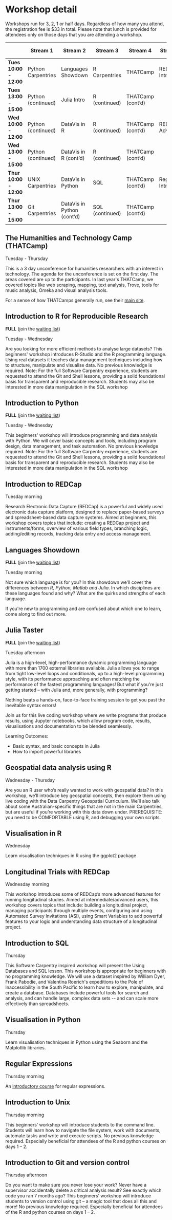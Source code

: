 # Workshop detail

Workshops run for 3, 2, 1 or half days. Regardless of how many you attend, the registration fee is $33 in total. Please note that lunch is provided for attendees only on those days that you are attending a workshop.

<table>
<thead>
<tr>
<th/>
<th>Stream 1</th>
<th>Stream 2</th>
<th>Stream 3</th>
<th>Stream 4</th>
<th>Stream 5</th>
<th>Stream 6</th>
</tr>
</thead>
<tbody>
<tr>
<td><strong>Tues 10:00 - 12:00</strong></td>
<td>Python Carpentries</td>
<td>Languages Showdown</td>
<td>R Carpentries</td>
<td>THATCamp</td>
<td>REDCap Intro</td>
<td></td>
</tr>
<tr>
<td><strong>Tues 13:00 - 15:00</strong></td>
<td>Python (continued)</td>
<td>Julia Intro</td>
<td>R (continued)</td>
<td>THATCamp (cont’d)</td>
<td></td>
<td></td>
</tr>
<tr>
<td><strong>Wed 10:00 - 12:00</strong></td>
<td>Python (continued)</td>
<td>DataVis in R</td>
<td>R (continued)</td>
<td>THATCamp (cont’d)</td>
<td>REDCap Advanced</td>
<td>GIS in R</td>
</tr>
<tr>
<td><strong>Wed 13:00 - 15:00</strong></td>
<td>Python (continued)</td>
<td>DataVis in R (cont’d)</td>
<td>R (continued)</td>
<td>THATCamp (cont’d)</td>
<td></td>
<td>GIS in R (cont’d)</td>
</tr>
<tr>
<td><strong>Thur 10:00 - 12:00</strong></td>
<td>UNIX Carpentries</td>
<td>DataVis in Python</td>
<td>SQL</td>
<td>THATCamp (cont’d)</td>
<td>Regex Intro</td>
<td>GIS in R (cont’d)</td>
</tr>
<tr>
<td><strong>Thur 13:00 - 15:00</strong></td>
<td>Git Carpentries</td>
<td>DataVis in Python (cont’d)</td>
<td>SQL (continued)</td>
<td>THATCamp (cont’d)</td>
<td></td>
<td>GIS in R (cont’d)</td>
</tr>
</tbody>
</table>


## The Humanities and Technology Camp (THATCamp)

Tuesday - Thursday

This is a 3 day unconference for humanities researchers with an interest in technology. The agenda for the unconference is set on the first day. The areas covered are up to the participants. In last year's THATCamp, we covered topics like web scraping, mapping, text analysis, Trove, tools for music analysis, Omeka and visual analysis tools.

For a sense of how THATCamps generally run, see their <a href="http://thatcamp.org/">main site</a>.

## Introduction to R for Reproducible Research

**FULL** (join the <a href="https://forms.gle/As36JSBTiiocHm8z9" target="_top">waiting list</a>)

Tuesday - Wednesday

Are you looking for more efficient methods to analyse large datasets?  This beginners' workshop introduces R-Studio and the R programming language.  Using real datasets it teaches data management techniques including how to structure, manipulate and visualise data.  No previous knowledge is required.  Note: For the full Software Carpentry experience, students are requested to attend the Git and Shell lessons, providing a solid foundational basis for transparent and reproducible research. Students may also be interested in more data manipulation in the SQL workshop

## Introduction to Python

**FULL** (join the <a href="https://forms.gle/As36JSBTiiocHm8z9" target="_top">waiting list</a>)

Tuesday - Wednesday

This beginners' workshop will introduce programming and data analysis with Python. We will cover basic concepts and tools, including program design, data management, and task automation. No previous knowledge required. Note: For the full Software Carpentry experience, students are requested to attend the Git and Shell lessons, providing a solid foundational basis for transparent and reproducible research. Students may also be interested in more data manipulation in the SQL workshop

## Introduction to REDCap

Tuesday morning

Research Electronic Data Capture (REDCap) is a powerful and widely used electronic data capture platform, designed to replace paper-based surveys and spreadsheet-based data capture systems. Aimed at beginners, this workshop covers topics that include: creating a REDCap project and instruments/forms, overview of various field types, branching logic, adding/editing records, tracking data entry and access management.

## Languages Showdown

**FULL** (join the <a href="https://forms.gle/As36JSBTiiocHm8z9" target="_top">waiting list</a>)

Tuesday morning

Not sure which language is for you? In this showdown we'll cover the differences between *R, Python, Matlab and Julia*. In which disciplines are these languages found and why? What are the quirks and strengths of each language.

If you're new to programming and are confused about which one to learn, come along to find out more.

## Julia Taster

**FULL** (join the <a href="https://forms.gle/As36JSBTiiocHm8z9" target="_top">waiting list</a>)

Tuesday afternoon

Julia is a high-level, high-performance dynamic programming language with more than 1700 external libraries available. Julia allows you to range from tight low-level loops and conditionals, up to a high-level programming style, with its performance approaching and often matching the performance of the fastest programming languages! But what if you're just getting started – with Julia and, more generally, with programming?

Nothing beats a hands-on, face-to-face training session to get you past the inevitable syntax errors!

Join us for this live coding workshop where we write programs that produce results, using Jupyter notebooks, which allow program code, results, visualisations and documentation to be blended seamlessly.

Learning Outcomes:

- Basic syntax, and basic concepts in Julia
- How to import powerful libraries

## Geospatial data analysis using R

Wednesday - Thursday

Are you an R user who’s really wanted to work with geospatial data? In this workshop, we’ll introduce key geospatial concepts, then explore them using live coding with the Data Carpentry Geospatial Curriculum.  We’ll also talk about some Australian-specific things that are not in the main Carpentries, but are useful if you’re working with this data down under. PREREQUISITE: you need to be COMFORTABLE using R, and debugging your own scripts.

## Visualisation in R

Wednesday

Learn visualisation techniques in R using the ggplot2 package

## Longitudinal Trials with REDCap

Wednesday morning

This workshop introduces some of REDCap’s more advanced features for running longitudinal studies. Aimed at intermediate/advanced users, this workshop covers topics that include: building a longitudinal project, managing participants through multiple events, configuring and using Automated Survey Invitations (ASI), using Smart Variables to add powerful features to your logic and understanding data structure of a longitudinal project.

## Introduction to SQL

Thursday

This Software Carpentry inspired workshop will present the Using Databases and SQL lesson. This workshop is appropriate for beginners with no programming knowledge. We will use a dataset inspired by William Dyer, Frank Pabodie, and Valentina Roerich's expeditions to the Pole of Inaccessibility in the South Pacific to learn how to explore, manipulate, and create a database. Databases include powerful tools for search and analysis, and can handle large, complex data sets -- and can scale more effectively than spreadsheets.

## Visualisation in Python

Thursday

Learn visualisation techniques in Python using the Seaborn and the Matplotlib libraries.

## Regular Expressions

Thursday morning

An <a href="https://intersect.org.au/training/course/regex101/">introductory course</a> for regular expressions.

## Introduction to Unix

Thursday morning

This beginners’ workshop will introduce students to the command line. Students will learn how to navigate the file system, work with documents, automate tasks and write and execute scripts. No previous knowledge required. Especially beneficial for attendees of the R and python courses on days 1 – 2.

## Introduction to Git and version control

Thursday afternoon

Do you want to make sure you never lose your work? Never have a supervisor accidentally delete a critical analysis result? See exactly which code you ran 7 months ago? This beginners’ workshop will introduce students to version control using git – a magic tool that does all this and more! No previous knowledge required. Especially beneficial for attendees of the R and python courses on days 1 – 2.

